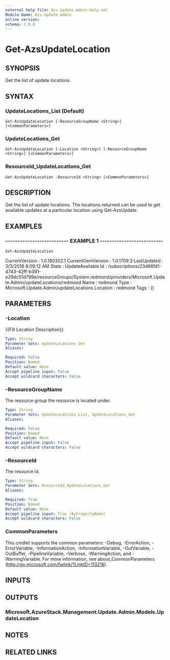 ```yaml
---
external help file: Azs.Update.Admin-help.xml
Module Name: Azs.Update.Admin
online version: 
schema: 2.0.0
---
```


# Get-AzsUpdateLocation

## SYNOPSIS
Get the list of update locations.

## SYNTAX

### UpdateLocations_List (Default)
```
Get-AzsUpdateLocation [-ResourceGroupName <String>] [<CommonParameters>]
```

### UpdateLocations_Get
```
Get-AzsUpdateLocation [-Location <String>] [-ResourceGroupName <String>] [<CommonParameters>]
```

### ResourceId_UpdateLocations_Get
```
Get-AzsUpdateLocation -ResourceId <String> [<CommonParameters>]
```

## DESCRIPTION
Get the list of update locations. 
The locations returned can be used to get available updates at a particular location using Get-AzsUpdate.

## EXAMPLES

### -------------------------- EXAMPLE 1 --------------------------
```
Get-AzsUpdateLocation
```

CurrentVersion    : 1.0.180302.1
CurrentOemVersion : 1.0.1709.3
LastUpdated       : 3/3/2018 8:09:12 AM
State             : UpdateAvailable
Id                : /subscriptions/23d66fd1-4743-42ff-b391-e29dc51d799e/resourceGroups/System.redmond/providers/Microsoft.Update.Admin/updateLocations/redmond
Name              : redmond
Type              : Microsoft.Update.Admin/updateLocations
Location          : redmond
Tags              : {}

## PARAMETERS

### -Location
{{Fill Location Description}}

```yaml
Type: String
Parameter Sets: UpdateLocations_Get
Aliases: 

Required: False
Position: Named
Default value: None
Accept pipeline input: False
Accept wildcard characters: False
```

### -ResourceGroupName
The resource group the resource is located under.

```yaml
Type: String
Parameter Sets: UpdateLocations_List, UpdateLocations_Get
Aliases: 

Required: False
Position: Named
Default value: None
Accept pipeline input: False
Accept wildcard characters: False
```

### -ResourceId
The resource id.

```yaml
Type: String
Parameter Sets: ResourceId_UpdateLocations_Get
Aliases: 

Required: True
Position: Named
Default value: None
Accept pipeline input: True (ByPropertyName)
Accept wildcard characters: False
```

### CommonParameters
This cmdlet supports the common parameters: -Debug, -ErrorAction, -ErrorVariable, -InformationAction, -InformationVariable, -OutVariable, -OutBuffer, -PipelineVariable, -Verbose, -WarningAction, and -WarningVariable. For more information, see about_CommonParameters (http://go.microsoft.com/fwlink/?LinkID=113216).

## INPUTS

## OUTPUTS

### Microsoft.AzureStack.Management.Update.Admin.Models.UpdateLocation

## NOTES

## RELATED LINKS

